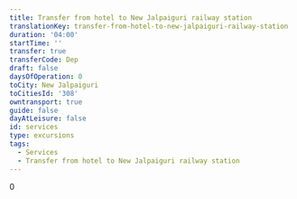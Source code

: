 ```yaml
---
title: Transfer from hotel to New Jalpaiguri railway station
translationKey: transfer-from-hotel-to-new-jalpaiguri-railway-station
duration: '04:00'
startTime: ''
transfer: true
transferCode: Dep
draft: false
daysOfOperation: 0
toCity: New Jalpaiguri
toCitiesId: '308'
owntransport: true
guide: false
dayAtLeisure: false
id: services
type: excursions
tags:
  - Services
  - Transfer from hotel to New Jalpaiguri railway station
---
```

0
